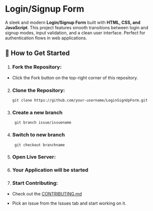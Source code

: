 # Login/Signup Form

A sleek and modern **Login/Signup Form** built with **HTML, CSS, and JavaScript**. This project features smooth transitions between login and signup modes, input validation, and a clean user interface. Perfect for authentication flows in web applications.



## 🚀 How to Get Started

1. ### Fork the Repository:

  - Click the Fork button on the top-right corner of this repository.

2. ###  Clone the Repository:

      `git clone https://github.com/your-username/LoginSignUpForm.git`
   


3. ### Create a new branch

        git branch issue/issuename

4. ### Switch to new branch
        git checkout branchname


       

5. ### Open Live Server:

   

6. ### Your Application will be started


7. ### Start Contributing:

 - Check out the [CONTRIBUTING.md](https://github.com/programming-club-knit/LoginSignUpForm/blob/main/CONTRIBUTING.md)

 - Pick an issue from the Issues tab and start working on it.
